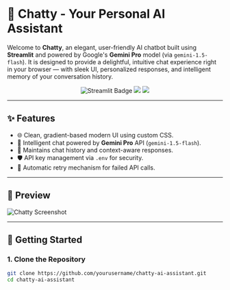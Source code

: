 

# 🤖 Chatty - Your Personal AI Assistant

Welcome to **Chatty**, an elegant, user-friendly AI chatbot built using **Streamlit** and powered by Google's **Gemini Pro** model (via `gemini-1.5-flash`). It is designed to provide a delightful, intuitive chat experience right in your browser — with sleek UI, personalized responses, and intelligent memory of your conversation history.

<div align="center">
  <img src="https://img.shields.io/badge/Built%20With-Streamlit-blue?style=for-the-badge" alt="Streamlit Badge"/>
  <img src="https://img.shields.io/badge/Model-Gemini%20Pro-yellow?style=for-the-badge"/>
  <img src="https://img.shields.io/badge/Made%20By-Himanshu%20Singh-purple?style=for-the-badge"/>
</div>

---

## ✨ Features

- 🌐 Clean, gradient-based modern UI using custom CSS.
- 💬 Intelligent chat powered by **Gemini Pro** API (`gemini-1.5-flash`).
- 🧠 Maintains chat history and context-aware responses.
- 🛡️ API key management via `.env` for security.
- 🔁 Automatic retry mechanism for failed API calls.

---

## 📸 Preview

<!-- Add an actual screenshot of your app here -->
![Chatty Screenshot](https://your-screenshot-link.png)

---

## 🚀 Getting Started

### 1. Clone the Repository

```bash
git clone https://github.com/yourusername/chatty-ai-assistant.git
cd chatty-ai-assistant
